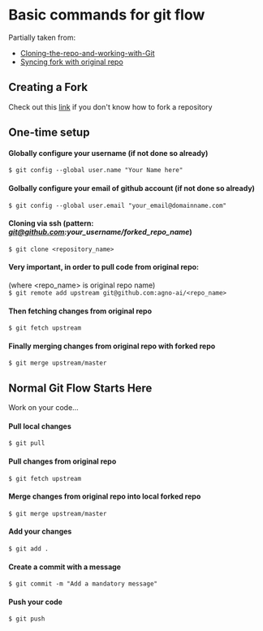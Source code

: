 # Basic commands for git flow

Partially taken from:
* [Cloning-the-repo-and-working-with-Git](https://github.com/GarageGames/Torque2D/wiki/Cloning-the-repo-and-working-with-Git)
* [Syncing fork with original repo](https://digitaldrummerj.me/git-syncing-fork-with-original-repo/)

## Creating a Fork
Check out this [link](https://help.github.com/en/github/getting-started-with-github/fork-a-repo) if you don't know how to fork a repository 

## One-time setup 

#### Globally configure your username (if not done so already)

```$ git config --global user.name "Your Name here"```


#### Golbally configure your email of github account (if not done so already)

```$ git config --global user.email "your_email@domainname.com"```


#### Cloning via ssh (pattern: <i>git@github.com:your_username/forked_repo_name</i>)

```$ git clone <repository_name>```


#### Very important, in order to pull code from original repo:

(where <repo_name> is original repo name)<br>
```$ git remote add upstream git@github.com:agno-ai/<repo_name>```


#### Then fetching changes from original repo

```$ git fetch upstream```


#### Finally merging changes from original repo with forked repo

```$ git merge upstream/master```


## Normal Git Flow Starts Here

Work on your code...

#### Pull local changes

```$ git pull```

#### Pull changes from original repo

```$ git fetch upstream```


#### Merge changes from original repo into local forked repo

```$ git merge upstream/master```


#### Add your changes
```$ git add .```


#### Create a commit with a message
```$ git commit -m "Add a mandatory message"```


#### Push your code
```$ git push ```



